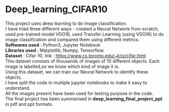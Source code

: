 # Deep_learning_CIFAR10

This project uses deep learning to do image classification.  
I have tried three different ways - created a Neural Network from scratch, used pre-trained model VGG16, used Transfer Learning (using VGG16) to do image 
classification and compared them using different metrics.  
**Softwares used** : Python3, Jupyter Notebook   
**Libraries used** : Matplotlib, Numpy, Tensorflow.  
**Dataset** : Cifar-10, link : https://www.cs.toronto.edu/~kriz/cifar.html   
This dataset consists of thousands of images of 10 different objects. Each image is labelled,so we know which kind of image it is.  
Using this dataset, we can train our Neural Network to identify these objects.  
I have split the code in multiple jupyter notebooks to make it easy to understand.  
All the images present have been used for testing purpose in the code.  
The final project has been summarised in **deep_learning_final_project_ppt** in pdf and ppt formats.

